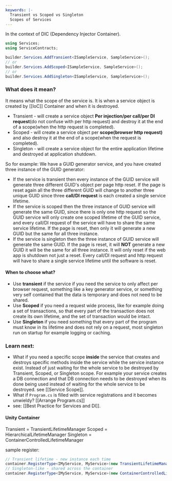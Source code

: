 ```yaml
---
keywords: |-
  Transient vs Scoped vs Singleton 
  Scopes of Services
---
```

In the context of DIC (Dependency Injector Container).
```c#
using Services;
using ServiceContracts;

builder.Services.AddTransient<ISampleService, SampleService>();
// or
builder.Services.AddScoped<ISampleService, SampleService>();
// or
builder.Services.AddSingleton<ISampleService, SampleService>();
```
###  What does it mean?
It means what the scope of the service is. It is when a service object is created by [[IoC]] Container and when it is destroyed.
- Transient - will create a service object **Per injection/per call/per DI request**(do not confuse with per http request)  and destroy it at the end of a scope(when the http request is completed). 
- Scoped - will create a service object per **scope(browser http request)** and also destroy it at the end of a scope(when the request is completed).
- Singleton - will create a service object for the entire application lifetime and destroyed at application shutdown.

So for example: We have a GUID generator service, and you have created three instance of the GUID generator:
- If the service is transient then every instance of the GUID service will generate three different GUID's object per page http reset. If the page is reset again all the three different GUID will change to another three unique GUID since three **call/DI request** is each created a single service lifetime. 
- If the service is scoped then the three instance of GUID service will generate the same GUID, since there is only one http request so the GUID service will only create one scoped lifetime of the GUID service, and every call/DI request of the service will have to share the same service lifetime. If the page is reset, then only it will generate a new GUID but the same for all three instance.
-  If the service is singleton then the three instance of GUID service will generate the same GUID.  If the page is reset, it will **NOT** generate a new GUID it will be the same for all three instance. It will only reset if the web app is shutdown not just a reset. Every call/DI request and http request will have to share a single service lifetime until the software is reset.
#### When to choose what?
- Use **transient** if the service if you need the service to only affect per browser request, something like a key generator service, or something very self contained that the data is temporary and does not need to be shared.
- Use **Scoped**  if you need a request wide process, like for example doing a set of transactions, so that every part of the transaction does not create its own lifetime, and the set of transaction would be intact.
- Use **Singleton** if you need something that every part of the program must know in its lifetime and does not rely on a request, most singleton run on startup for example logging or caching.
### Learn next:
- What if you need a specific scope **inside** the service that creates and destroys specific methods inside the service while the service instance exist. Instead of just waiting for the whole service to be destroyed by Transient, Scoped, or Singleton scope. For example your service creates a DB connection and that DB connection needs to be destroyed when its done being used instead of waiting for the whole service to be destroyed. see [[Service Scope]].
- What if `Program.cs` is filled with service registrations and it becomes unwieldy? [[Arrange Program.cs]]
- see: [[Best Practice for Services and DI]].

#### Unity Container
Transient = TransientLifetimeManager
Scoped = HierarchicalLifetimeManager
Singleton = ContainerControlledLifetimeManager

sample register:
```c#
// Transient lifetime - new instance each time 
container.RegisterType<IMyService, MyService>(new TransientLifetimeManager()); 
// Singleton-like - shared across the container 
container.RegisterType<IMyService, MyService>(new ContainerControlledLifetimeManager());
```
